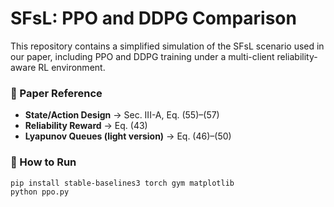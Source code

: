 # SFsL: PPO and DDPG Comparison

This repository contains a simplified simulation of the SFsL scenario used in our paper, including PPO and DDPG training under a multi-client reliability-aware RL environment.

### 📄 Paper Reference

- **State/Action Design** → Sec. III-A, Eq. (55)–(57)  
- **Reliability Reward** → Eq. (43)  
- **Lyapunov Queues (light version)** → Eq. (46)–(50)

### 🔧 How to Run

```bash
pip install stable-baselines3 torch gym matplotlib
python ppo.py

